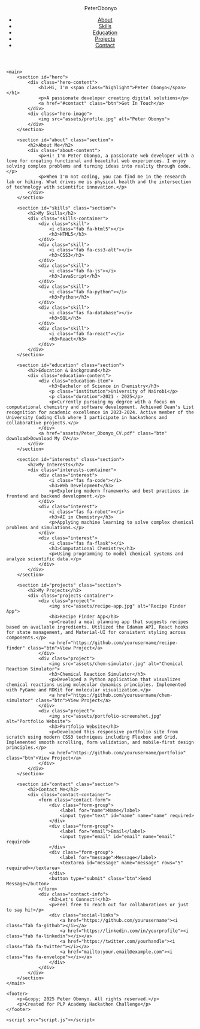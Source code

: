 <!DOCTYPE html>
<html lang="en">
<head>
    <meta charset="UTF-8">
    <meta name="viewport" content="width=device-width, initial-scale=1.0">
    <title>Peter Obonyo | Portfolio</title>
    <link rel="stylesheet" href="styles.css">
    <link rel="stylesheet" href="https://cdnjs.cloudflare.com/ajax/libs/font-awesome/6.4.0/css/all.min.css">
</head>
<body>
    <header>
        <nav>
            <div class="logo">PeterObonyo</div>
            <ul class="nav-links">
                <li><a href="#about">About</a></li>
                <li><a href="#skills">Skills</a></li>
                <li><a href="#education">Education</a></li>
                <li><a href="#projects">Projects</a></li>
                <li><a href="#contact">Contact</a></li>
            </ul>
            <div class="burger">
                <i class="fas fa-bars"></i>
            </div>
        </nav>
    </header>

    <main>
        <section id="hero">
            <div class="hero-content">
                <h1>Hi, I'm <span class="highlight">Peter Obonyo</span></h1>
                <p>A passionate developer creating digital solutions</p>
                <a href="#contact" class="btn">Get In Touch</a>
            </div>
            <div class="hero-image">
                <img src="assets/profile.jpg" alt="Peter Obonyo">
            </div>
        </section>

        <section id="about" class="section">
            <h2>About Me</h2>
            <div class="about-content">
                <p>Hi! I'm Peter Obonyo, a passionate web developer with a love for creating functional and beautiful web experiences. I enjoy solving complex problems and turning ideas into reality through code.</p>
                <p>When I'm not coding, you can find me in the research lab or hiking. What drives me is physical health and the intersection of technology with scientific innovation.</p>
            </div>
        </section>

        <section id="skills" class="section">
            <h2>My Skills</h2>
            <div class="skills-container">
                <div class="skill">
                    <i class="fab fa-html5"></i>
                    <h3>HTML5</h3>
                </div>
                <div class="skill">
                    <i class="fab fa-css3-alt"></i>
                    <h3>CSS3</h3>
                </div>
                <div class="skill">
                    <i class="fab fa-js"></i>
                    <h3>JavaScript</h3>
                </div>
                <div class="skill">
                    <i class="fab fa-python"></i>
                    <h3>Python</h3>
                </div>
                <div class="skill">
                    <i class="fas fa-database"></i>
                    <h3>SQL</h3>
                </div>
                <div class="skill">
                    <i class="fab fa-react"></i>
                    <h3>React</h3>
                </div>
            </div>
        </section>

        <section id="education" class="section">
            <h2>Education & Background</h2>
            <div class="education-content">
                <div class="education-item">
                    <h3>Bachelor of Science in Chemistry</h3>
                    <p class="institution">University of Nairobi</p>
                    <p class="duration">2021 - 2025</p>
                    <p>Currently pursuing my degree with a focus on computational chemistry and software development. Achieved Dean's List recognition for academic excellence in 2023-2024. Active member of the University Coding Club where I participate in hackathons and collaborative projects.</p>
                </div>
                <a href="assets/Peter_Obonyo_CV.pdf" class="btn" download>Download My CV</a>
            </div>
        </section>

        <section id="interests" class="section">
            <h2>My Interests</h2>
            <div class="interests-container">
                <div class="interest">
                    <i class="fas fa-code"></i>
                    <h3>Web Development</h3>
                    <p>Exploring modern frameworks and best practices in frontend and backend development.</p>
                </div>
                <div class="interest">
                    <i class="fas fa-robot"></i>
                    <h3>AI in Chemistry</h3>
                    <p>Applying machine learning to solve complex chemical problems and simulations.</p>
                </div>
                <div class="interest">
                    <i class="fas fa-flask"></i>
                    <h3>Computational Chemistry</h3>
                    <p>Using programming to model chemical systems and analyze scientific data.</p>
                </div>
            </div>
        </section>

        <section id="projects" class="section">
            <h2>My Projects</h2>
            <div class="projects-container">
                <div class="project">
                    <img src="assets/recipe-app.jpg" alt="Recipe Finder App">
                    <h3>Recipe Finder App</h3>
                    <p>Created a meal planning app that suggests recipes based on available ingredients. Utilized the Edamam API, React hooks for state management, and Material-UI for consistent styling across components.</p>
                    <a href="https://github.com/yourusername/recipe-finder" class="btn">View Project</a>
                </div>
                <div class="project">
                    <img src="assets/chem-simulator.jpg" alt="Chemical Reaction Simulator">
                    <h3>Chemical Reaction Simulator</h3>
                    <p>Developed a Python application that visualizes chemical reactions using molecular dynamics principles. Implemented with PyGame and RDKit for molecular visualization.</p>
                    <a href="https://github.com/yourusername/chem-simulator" class="btn">View Project</a>
                </div>
                <div class="project">
                    <img src="assets/portfolio-screenshot.jpg" alt="Portfolio Website">
                    <h3>Portfolio Website</h3>
                    <p>Developed this responsive portfolio site from scratch using modern CSS3 techniques including Flexbox and Grid. Implemented smooth scrolling, form validation, and mobile-first design principles.</p>
                    <a href="https://github.com/yourusername/portfolio" class="btn">View Project</a>
                </div>
            </div>
        </section>

        <section id="contact" class="section">
            <h2>Contact Me</h2>
            <div class="contact-container">
                <form class="contact-form">
                    <div class="form-group">
                        <label for="name">Name</label>
                        <input type="text" id="name" name="name" required>
                    </div>
                    <div class="form-group">
                        <label for="email">Email</label>
                        <input type="email" id="email" name="email" required>
                    </div>
                    <div class="form-group">
                        <label for="message">Message</label>
                        <textarea id="message" name="message" rows="5" required></textarea>
                    </div>
                    <button type="submit" class="btn">Send Message</button>
                </form>
                <div class="contact-info">
                    <h3>Let's Connect!</h3>
                    <p>Feel free to reach out for collaborations or just to say hi!</p>
                    <div class="social-links">
                        <a href="https://github.com/yourusername"><i class="fab fa-github"></i></a>
                        <a href="https://linkedin.com/in/yourprofile"><i class="fab fa-linkedin"></i></a>
                        <a href="https://twitter.com/yourhandle"><i class="fab fa-twitter"></i></a>
                        <a href="mailto:your.email@example.com"><i class="fas fa-envelope"></i></a>
                    </div>
                </div>
            </div>
        </section>
    </main>

    <footer>
        <p>&copy; 2025 Peter Obonyo. All rights reserved.</p>
        <p>Created for PLP Academy Hackathon Challenge</p>
    </footer>

    <script src="script.js"></script>
</body>
</html>

